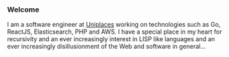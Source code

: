 ### Welcome

<!--
**gracoes/gracoes** is a ✨ _special_ ✨ repository because its `README.md` (this file) appears on your GitHub profile.

Here are some ideas to get you started:

- 🔭 I’m currently working on ...
- 🌱 I’m currently learning ...
- 👯 I’m looking to collaborate on ...
- 🤔 I’m looking for help with ...
- 💬 Ask me about ...
- 📫 How to reach me: ...
- 😄 Pronouns: ...
- ⚡ Fun fact: ...
-->
I am a software engineer at [Uniplaces](www.uniplaces.com) working on technologies such as Go, ReactJS, Elasticsearch, PHP and AWS.
I have a special place in my heart for recursivity and an ever increasingly interest in LISP like languages and an ever increasingly disillusionment of the Web and software in general...
